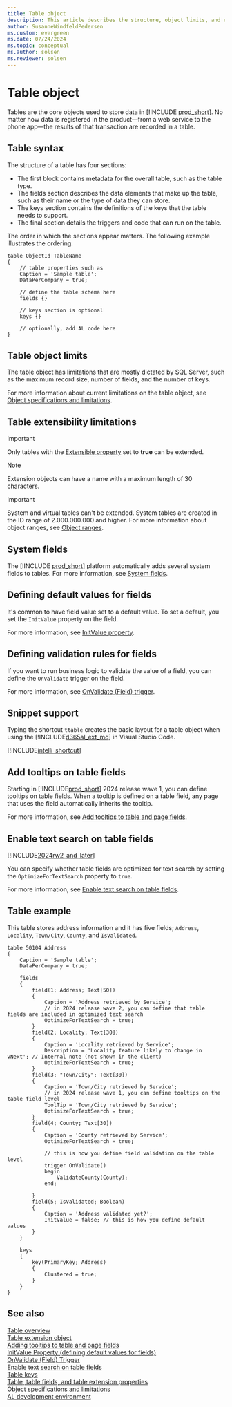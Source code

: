 ```yaml
---
title: Table object
description: This article describes the structure, object limits, and extensibility of the table object in AL for Business Central.
author: SusanneWindfeldPedersen
ms.custom: evergreen
ms.date: 07/24/2024
ms.topic: conceptual
ms.author: solsen
ms.reviewer: solsen
--- 
```


# Table object

Tables are the core objects used to store data in [!INCLUDE [prod_short](includes/prod_short.md)]. No matter how data is registered in the product&mdash;from a web service to the phone app&mdash;the results of that transaction are recorded in a table.

## Table syntax

The structure of a table has four sections:

- The first block contains metadata for the overall table, such as the table type.
- The fields section describes the data elements that make up the table, such as their name or the type of data they can store.
- The keys section contains the definitions of the keys that the table needs to support.
- The final section details the triggers and code that can run on the table.

The order in which the sections appear matters. The following example illustrates the ordering:

```AL
table ObjectId TableName
{
    // table properties such as 
    Caption = 'Sample table';
    DataPerCompany = true;

    // define the table schema here
    fields {}
   
    // keys section is optional
    keys {} 
    
    // optionally, add AL code here
}
```

## Table object limits

The table object has limitations that are mostly dictated by SQL Server, such as the maximum record size, number of fields, and the number of keys.

For more information about current limitations on the table object, see [Object specifications and limitations](devenv-object-specifications-limitations.md).

## Table extensibility limitations

> [!IMPORTANT]  
> Only tables with the [Extensible property](properties/devenv-extensible-property.md) set to **true** can be extended.

> [!NOTE]  
> Extension objects can have a name with a maximum length of 30 characters.

> [!IMPORTANT]  
> System and virtual tables can't be extended. System tables are created in the ID range of 2.000.000.000 and higher. For more information about object ranges, see [Object ranges](devenv-object-ranges.md).

## System fields

The [!INCLUDE [prod_short](includes/prod_short.md)] platform automatically adds several system fields to tables. For more information, see [System fields](devenv-table-system-fields.md).

## Defining default values for fields

It's common to have field value set to a default value. To set a default, you set the `InitValue` property on the field.

For more information, see [InitValue property](properties/devenv-initvalue-property.md).

## Defining validation rules for fields

If you want to run business logic to validate the value of a field, you can define the `OnValidate` trigger on the field. 

For more information, see [OnValidate (Field) trigger](triggers-auto/field/devenv-onvalidate-field-trigger.md).

## Snippet support

Typing the shortcut `ttable` creates the basic layout for a table object when using the [!INCLUDE[d365al_ext_md](../includes/d365al_ext_md.md)] in Visual Studio Code.

[!INCLUDE[intelli_shortcut](includes/intelli_shortcut.md)]

## Add tooltips on table fields

Starting in [!INCLUDE[prod_short](includes/prod_short.md)] 2024 release wave 1, you can define tooltips on table fields. When a tooltip is defined on a table field, any page that uses the field automatically inherits the tooltip. 

For more information, see [Add tooltips to table and page fields](devenv-adding-tooltips.md).

## Enable text search on table fields

[!INCLUDE[2024rw2_and_later](includes/2024rw2_and_later.md)]

You can specify whether table fields are optimized for text search by setting the `OptimizeForTextSearch` property to `true`.

For more information, see [Enable text search on table fields](devenv-table-field-text-search.md).

## Table example

This table stores address information and it has five fields; `Address`, `Locality`, `Town/City`, `County`, and `IsValidated`.

```AL
table 50104 Address
{
    Caption = 'Sample table';
    DataPerCompany = true;

    fields
    {
        field(1; Address; Text[50])
        {
            Caption = 'Address retrieved by Service';
            // in 2024 release wave 2, you can define that table fields are included in optimized text search
            OptimizeForTextSearch = true;
        }
        field(2; Locality; Text[30])
        {
            Caption = 'Locality retrieved by Service';
            Description = 'Locality feature likely to change in vNext'; // Internal note (not shown in the client)
            OptimizeForTextSearch = true;
        }
        field(3; "Town/City"; Text[30])
        {
            Caption = 'Town/City retrieved by Service';
            // in 2024 release wave 1, you can define tooltips on the table field level            
            ToolTip = 'Town/City retrieved by Service';
            OptimizeForTextSearch = true;            
        }
        field(4; County; Text[30])
        {
            Caption = 'County retrieved by Service';
            OptimizeForTextSearch = true;

            // this is how you define field validation on the table level
            trigger OnValidate()
            begin
                ValidateCounty(County);
            end;

        }
        field(5; IsValidated; Boolean)
        {
            Caption = 'Address validated yet?';
            InitValue = false; // this is how you define default values 
        }        
    }

    keys
    {
        key(PrimaryKey; Address)
        {
            Clustered = true;
        }
    }
}
```

## See also

[Table overview](devenv-tables-overview.md)  
[Table extension object](devenv-table-ext-object.md)  
[Adding tooltips to table and page fields](devenv-adding-tooltips.md)  
[InitValue Property (defining default values for fields)](properties/devenv-initvalue-property.md)  
[OnValidate (Field) Trigger](triggers-auto/field/devenv-onvalidate-field-trigger.md)  
[Enable text search on table fields](devenv-table-field-text-search.md)  
[Table keys](devenv-table-keys.md)  
[Table, table fields, and table extension properties](properties/devenv-table-properties.md)  
[Object specifications and limitations](devenv-object-specifications-limitations.md)  
[AL development environment](devenv-reference-overview.md)  